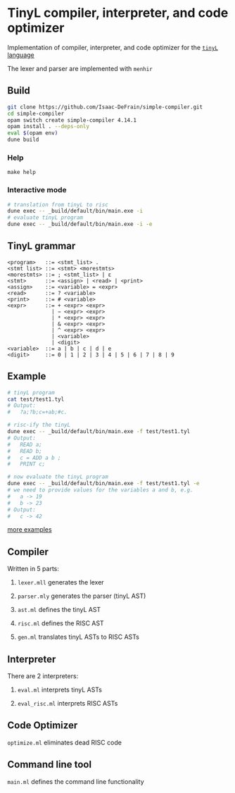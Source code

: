 # TinyL compiler, interpreter, and code optimizer

Implementation of compiler, interpreter, and code optimizer for the [`tinyL` language](./README.md#tinyl-grammar)

The lexer and parser are implemented with `menhir`

## Build

```sh
git clone https://github.com/Isaac-DeFrain/simple-compiler.git
cd simple-compiler
opam switch create simple-compiler 4.14.1
opam install . --deps-only
eval $(opam env)
dune build
```

### Help

```
make help
```

### Interactive mode

```sh
# translation from tinyL to risc
dune exec -- _build/default/bin/main.exe -i
# evaluate tinyL program
dune exec -- _build/default/bin/main.exe -i -e
```

## TinyL grammar

```
<program>   ::= <stmt_list> .
<stmt list> ::= <stmt> <morestmts>
<morestmts> ::= ; <stmt_list> | ε
<stmt>      ::= <assign> | <read> | <print>
<assign>    ::= <variable> = <expr>
<read>      ::= ? <variable>
<print>     ::= # <variable>
<expr>      ::= + <expr> <expr>
              | − <expr> <expr>
              | * <expr> <expr>
              | & <expr> <expr>
              | ^ <expr> <expr>
              | <variable>
              | <digit>
<variable>  ::= a | b | c | d | e
<digit>     ::= 0 | 1 | 2 | 3 | 4 | 5 | 6 | 7 | 8 | 9
```

## Example

```sh
# tinyL program
cat test/test1.tyl 
# Output:
#   ?a;?b;c=+ab;#c.

# risc-ify the tinyL
dune exec -- _build/default/bin/main.exe -f test/test1.tyl
# Output:
#   READ a;
#   READ b;
#   c = ADD a b ;
#   PRINT c;

# now evaluate the tinyL program
dune exec -- _build/default/bin/main.exe -f test/test1.tyl -e
# we need to provide values for the variables a and b, e.g.
#   a -> 19
#   b -> 23
# Output:
#   c -> 42
```

[more examples](./test)

## Compiler

Written in 5 parts:

1. `lexer.mll` generates the lexer

2. `parser.mly` generates the parser (tinyL AST)

3. `ast.ml` defines the tinyL AST

4. `risc.ml` defines the RISC AST

5. `gen.ml` translates tinyL ASTs to RISC ASTs

## Interpreter

There are 2 interpreters:

1. `eval.ml` interprets tinyL ASTs

2. `eval_risc.ml` interprets RISC ASTs

## Code Optimizer

`optimize.ml` eliminates dead RISC code

## Command line tool

`main.ml` defines the command line functionality

